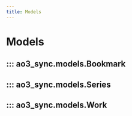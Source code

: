 ```yaml
---
title: Models
---
```


# Models

## ::: ao3_sync.models.Bookmark

## ::: ao3_sync.models.Series

## ::: ao3_sync.models.Work
